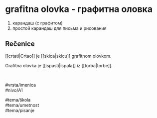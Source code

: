 # grafitna olovka - графитна оловка

1. карандаш (с графитом)  
2. простой карандаш для письма и рисования

## Rečenice

[[crtati|Crtao]] je [[skica|skicu]] grafitnom olovkom.

Grafitna olovka je [[ispasti|ispala]] iz [[torba|torbe]].

<br>

#vrsta/imenica  
#nivo/A1  

#tema/škola  
#tema/umetnost  
#tema/pisanje  
